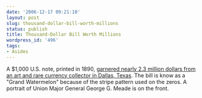 ```yaml
---
date: '2006-12-17 09:21:10'
layout: post
slug: thousand-dollar-bill-worth-millions
status: publish
title: Thousand-Dollar Bill Worth Millions
wordpress_id: '496'
tags:
- Asides
---
```


A $1,000 U.S. note, printed in 1890, [garnered nearly 2.3 million dollars from an art and rare currency collector in Dallas, Texas](http://www.newsvine.com/_news/2006/12/15/484335-collector-pays-23m-for-1000-billd). The bill is know as a "Grand Watermelon" because of the stripe pattern used on the zeros. A portrait of Union Major General George G. Meade is on the front.
